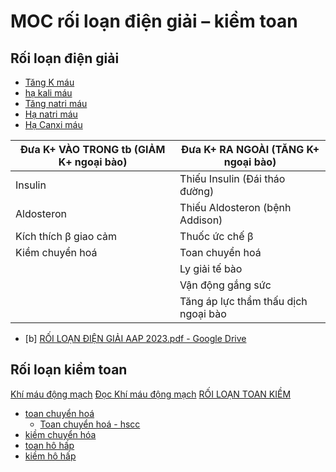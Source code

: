 # MOC rối loạn điện giải – kiềm toan
## Rối loạn điện giải
- [Tăng K máu](../The%20TRIO/T%C4%83ng%20K%20m%C3%A1u.md)
- [hạ kali máu](../100%20Reference%20notes/h%E1%BA%A1%20kali%20m%C3%A1u.md)
- [Tăng natri máu](T%C4%83ng%20natri%20m%C3%A1u.md)
- [Hạ natri máu](../100%20Reference%20notes/H%E1%BA%A1%20natri%20m%C3%A1u.md)
- [Hạ Canxi máu](../100%20Reference%20notes/H%E1%BA%A1%20Canxi%20m%C3%A1u.md)


| Đưa K+ VÀO TRONG tb (GIẢM K+ ngoại bào) | Đưa K+ RA NGOÀI (TĂNG K+ ngoại bào)  |
| --------------------------------------- | ------------------------------------ |
| Insulin                                 | Thiếu Insulin (Đái tháo đường)       |
| Aldosteron                              | Thiếu Aldosteron (bệnh Addison)      |
| Kích thích β giao cảm                   | Thuốc ức chế β                       |
| Kiềm chuyển hoá                         | Toan chuyển hoá                      |
|                                         | Ly giải tế bào                       |
|                                         | Vận động gắng sức                    |
|                                         | Tăng áp lực thẩm thấu dịch ngoại bào |
- [b] [RỐI LOẠN ĐIỆN GIẢI AAP 2023.pdf - Google Drive](https://drive.google.com/file/d/1FqlTHfKbmoBJOI-oF3ZKprQyN9-89AAB/view)


## Rối loạn kiềm toan
[Khí máu động mạch](../100%20Reference%20notes/Kh%C3%AD%20m%C3%A1u%20%C4%91%E1%BB%99ng%20m%E1%BA%A1ch.md)
[Đọc Khí máu động mạch](../100%20Reference%20notes/%C4%90%E1%BB%8Dc%20Kh%C3%AD%20m%C3%A1u%20%C4%91%E1%BB%99ng%20m%E1%BA%A1ch.md)
[RỐI LOẠN TOAN KIỀM](../The%20TRIO/000%20Zettlekasten/UMP/BM%20N%E1%BB%98I/TH%E1%BA%ACN/R%E1%BB%90I%20LO%E1%BA%A0N%20TOAN%20KI%E1%BB%80M.md)
- [toan chuyển hoá](toan%20chuy%E1%BB%83n%20ho%C3%A1.md)
	- [Toan chuyển hoá - hscc](../100%20Reference%20notes/Toan%20chuy%E1%BB%83n%20ho%C3%A1%20-%20hscc.md)
- [kiềm chuyển hóa](ki%E1%BB%81m%20chuy%E1%BB%83n%20h%C3%B3a.md)
- [toan hô hấp](toan%20h%C3%B4%20h%E1%BA%A5p.md)
- [kiềm hô hấp](ki%E1%BB%81m%20h%C3%B4%20h%E1%BA%A5p.md)